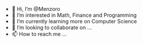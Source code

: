 - 👋 Hi, I’m @Menzoro
- 👀 I’m interested in Math, Finance and Programming
- 🌱 I’m currently learning more on Computer Science
- 💞️ I’m looking to collaborate on ...
- 📫 How to reach me ...

<!---
Menzoro/Menzoro is a ✨ special ✨ repository because its `README.md` (this file) appears on your GitHub profile.
You can click the Preview link to take a look at your changes.
--->
